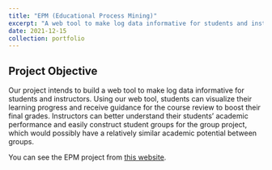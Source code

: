 ```yaml
---
title: "EPM (Educational Process Mining)"
excerpt: "A web tool to make log data informative for students and instructors (Autumn Quarter 2021) <br/><img src='/images/logo.png'>"
date: 2021-12-15
collection: portfolio
---
```


Project Objective
-----
Our project intends to build a web tool to make log data informative for students and instructors. Using our web tool, students can visualize their learning progress and receive guidance for the course review to boost their final grades. Instructors can better understand their students’ academic performance and easily construct student groups for the group project, which would possibly have a relatively similar academic potential between groups.

You can see the EPM project from [this website](http://52.38.47.237/).
